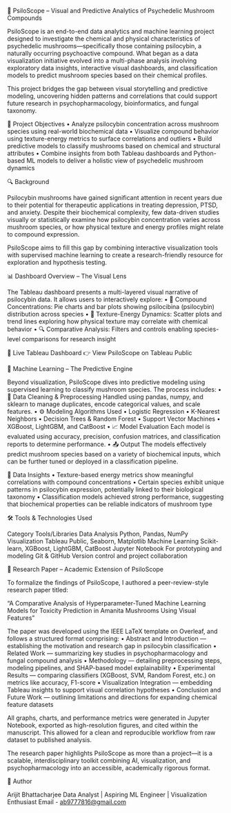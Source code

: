 🌿 PsiloScope – Visual and Predictive Analytics of Psychedelic Mushroom Compounds

PsiloScope is an end-to-end data analytics and machine learning project designed to investigate the chemical and physical characteristics of psychedelic mushrooms—specifically those containing psilocybin, a naturally occurring psychoactive compound. What began as a data visualization initiative evolved into a multi-phase analysis involving exploratory data insights, interactive visual dashboards, and classification models to predict mushroom species based on their chemical profiles.

This project bridges the gap between visual storytelling and predictive modeling, uncovering hidden patterns and correlations that could support future research in psychopharmacology, bioinformatics, and fungal taxonomy.



🎯 Project Objectives
	•	Analyze psilocybin concentration across mushroom species using real-world biochemical data
	•	Visualize compound behavior using texture-energy metrics to surface correlations and outliers
	•	Build predictive models to classify mushrooms based on chemical and structural attributes
	•	Combine insights from both Tableau dashboards and Python-based ML models to deliver a holistic view of psychedelic mushroom dynamics



🔍 Background

Psilocybin mushrooms have gained significant attention in recent years due to their potential for therapeutic applications in treating depression, PTSD, and anxiety. Despite their biochemical complexity, few data-driven studies visually or statistically examine how psilocybin concentration varies across mushroom species, or how physical texture and energy profiles might relate to compound expression.

PsiloScope aims to fill this gap by combining interactive visualization tools with supervised machine learning to create a research-friendly resource for exploration and hypothesis testing.



📊 Dashboard Overview – The Visual Lens

The Tableau dashboard presents a multi-layered visual narrative of psilocybin data. It allows users to interactively explore:
	•	🧬 Compound Concentrations: Pie charts and bar plots showing psilocibina (psilocybin) distribution across species
	•	🔄 Texture-Energy Dynamics: Scatter plots and trend lines exploring how physical texture may correlate with chemical behavior
	•	🔍 Comparative Analysis: Filters and controls enabling species-level comparisons for research insight

🔗 Live Tableau Dashboard
👉 View PsiloScope on Tableau Public



🤖 Machine Learning – The Predictive Engine

Beyond visualization, PsiloScope dives into predictive modeling using supervised learning to classify mushroom species. The process includes:
	•	🧹 Data Cleaning & Preprocessing
Handled using pandas, numpy, and sklearn to manage duplicates, encode categorical values, and scale features.
	•	⚙️ Modeling Algorithms Used
	•	Logistic Regression
	•	K-Nearest Neighbors
	•	Decision Trees & Random Forest
	•	Support Vector Machines
	•	XGBoost, LightGBM, and CatBoost
	•	📈 Model Evaluation
Each model is evaluated using accuracy, precision, confusion matrices, and classification reports to determine performance.
	•	📤 Output
The models effectively predict mushroom species based on a variety of biochemical inputs, which can be further tuned or deployed in a classification pipeline.



🧪 Data Insights
• Texture-based energy metrics show meaningful correlations with compound concentrations
• Certain species exhibit unique patterns in psilocybin expression, potentially linked to their biological taxonomy
• Classification models achieved strong performance, suggesting that biochemical properties can be reliable indicators of mushroom type



🛠 Tools & Technologies Used

Category	Tools/Libraries
Data Analysis	Python, Pandas, NumPy
Visualization	Tableau Public, Seaborn, Matplotlib
Machine Learning	Scikit-learn, XGBoost, LightGBM, CatBoost
Jupyter Notebook	For prototyping and modeling
Git & GitHub	Version control and project collaboration

📄 Research Paper – Academic Extension of PsiloScope

To formalize the findings of PsiloScope, I authored a peer-review-style research paper titled:

“A Comparative Analysis of Hyperparameter-Tuned Machine Learning Models for Toxicity Prediction in Amanita Mushrooms Using Visual Features”

The paper was developed using the IEEE LaTeX template on Overleaf, and follows a structured format comprising:
	•	Abstract and Introduction — establishing the motivation and research gap in psilocybin classification
	•	Related Work — summarizing key studies in psychopharmacology and fungal compound analysis
	•	Methodology — detailing preprocessing steps, modeling pipelines, and SHAP-based model explainability
	•	Experimental Results — comparing classifiers (XGBoost, SVM, Random Forest, etc.) on metrics like accuracy, F1-score 
	•	Visualization Integration — embedding Tableau insights to support visual correlation hypotheses
	•	Conclusion and Future Work — outlining limitations and directions for expanding chemical feature datasets

All graphs, charts, and performance metrics were generated in Jupyter Notebook, exported as high-resolution figures, and cited within the manuscript. This allowed for a clean and reproducible workflow from raw dataset to published analysis.

The research paper highlights PsiloScope as more than a project—it is a scalable, interdisciplinary toolkit combining AI, visualization, and psychopharmacology into an accessible, academically rigorous format.

👤 Author

Arijit Bhattacharjee
Data Analyst | Aspiring ML Engineer | Visualization Enthusiast
Email - ab9777816@gmail.com 

